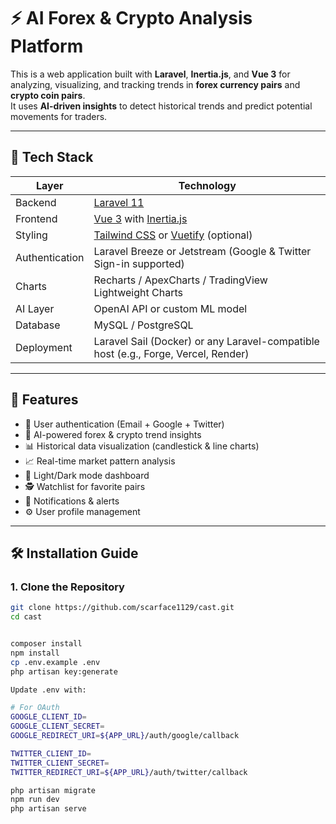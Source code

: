 # ⚡ AI Forex & Crypto Analysis Platform

This is a web application built with **Laravel**, **Inertia.js**, and **Vue 3** for analyzing, visualizing, and tracking trends in **forex currency pairs** and **crypto coin pairs**.  
It uses **AI-driven insights** to detect historical trends and predict potential movements for traders.

---

## 🚀 Tech Stack

| Layer | Technology |
|--------|-------------|
| Backend | [Laravel 11](https://laravel.com) |
| Frontend | [Vue 3](https://vuejs.org) with [Inertia.js](https://inertiajs.com) |
| Styling | [Tailwind CSS](https://tailwindcss.com) or [Vuetify](https://vuetifyjs.com) (optional) |
| Authentication | Laravel Breeze or Jetstream (Google & Twitter Sign-in supported) |
| Charts | Recharts / ApexCharts / TradingView Lightweight Charts |
| AI Layer | OpenAI API or custom ML model |
| Database | MySQL / PostgreSQL |
| Deployment | Laravel Sail (Docker) or any Laravel-compatible host (e.g., Forge, Vercel, Render) |

---

## 🧩 Features

- 🔐 User authentication (Email + Google + Twitter)
- 🧠 AI-powered forex & crypto trend insights
- 📊 Historical data visualization (candlestick & line charts)
- 📈 Real-time market pattern analysis
- 🌙 Light/Dark mode dashboard
- 🕵️ Watchlist for favorite pairs
- 🔔 Notifications & alerts
- ⚙️ User profile management

---

## 🛠️ Installation Guide

### 1. Clone the Repository
```bash
git clone https://github.com/scarface1129/cast.git
cd cast


composer install
npm install
cp .env.example .env
php artisan key:generate

Update .env with:

# For OAuth
GOOGLE_CLIENT_ID=
GOOGLE_CLIENT_SECRET=
GOOGLE_REDIRECT_URI=${APP_URL}/auth/google/callback

TWITTER_CLIENT_ID=
TWITTER_CLIENT_SECRET=
TWITTER_REDIRECT_URI=${APP_URL}/auth/twitter/callback

php artisan migrate
npm run dev
php artisan serve